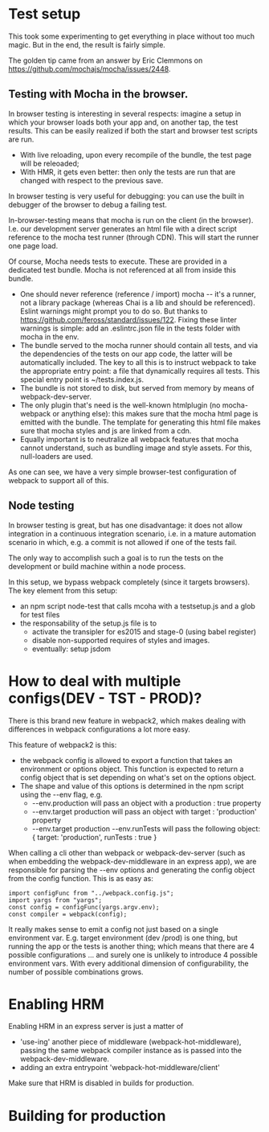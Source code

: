 # Test setup

This took some experimenting to get everything in place without too much magic. But in the end, the result is fairly simple.

The golden tip came from an answer by Eric Clemmons on https://github.com/mochajs/mocha/issues/2448.

## Testing with Mocha in the browser.

In browser testing is interesting in several respects: imagine a setup in which your browser loads both your app and, on another tap, the test results. This can be
easily realized if both the start and browser test scripts are run.

- With live reloading, upon every recompile of the bundle, the test page will be releoaded;
- With HMR, it gets even better: then only the tests are run that are changed with respect to the previous save.

In browser testing is very useful for debugging: you can use the built in debugger of the browser to debug a failing test.

In-browser-testing means that mocha is run on the client (in the browser). I.e. our development server generates an html file with a direct script reference to the
mocha test runner (through CDN). This will start the runner one page load.

Of course, Mocha needs tests to execute. These are provided in a dedicated test bundle. Mocha is not referenced at all from inside this bundle.

- One should never reference (reference / import) mocha -- it's a runner, not a library package (whereas Chai is a lib and should be referenced). Eslint warnings might prompt you to do so. 
But thanks to https://github.com/feross/standard/issues/122. Fixing these linter warnings is simple: add an .eslintrc.json file in the tests folder with mocha 
in the env.
- The bundle served to the mocha runner should contain all tests, and via the dependencies of the tests on our app code, the latter will be automatically included. The key
to all this is to instruct webpack to take the appropriate entry point: a file that dynamically requires all tests. This special entry point is ~/tests.index.js.
- The bundle is not stored to disk, but served from memory by means of webpack-dev-server.
- The only plugin that's need is the well-known htmlplugin (no mocha-webpack or anything else): this makes sure that the mocha html page is emitted with the bundle. The
template for generating this html file makes sure that mocha styles and js are linked from a cdn.
- Equally important is to neutralize all webpack features that mocha cannot understand, such as bundling image and style assets. For this, null-loaders are used.

As one can see, we have a very simple browser-test configuration of webpack to support all of this.

## Node testing

In browser testing is great, but has one disadvantage: it does not allow integration in a continuous integration scenario, i.e. in a mature automation scenario in which, e.g.
a commit is not allowed if one of the tests fail.

The only way to accomplish such a goal is to run the tests on the development or build machine within a node process.

In this setup, we bypass webpack completely (since it targets browsers). The key element from this setup:
- an npm script node-test that calls mcoha with a testsetup.js and a glob for test files
- the responsability of the setup.js file is to
    - activate the transipler for es2015 and stage-0 (using babel register)
    - disable non-supported requires of styles and images.
    - eventually: setup jsdom


# How to deal with multiple configs(DEV - TST - PROD)?

There is this brand new feature in webpack2, which makes dealing with differences in webpack configurations a lot more easy. 

This feature of webpack2 is this:
- the webpack config is allowed to export a function that takes an environment or options object. This function is expected to return a config object 
that is set depending on what's set on the options object.
- The shape and value of this options is determined in the npm script using the --env flag, e.g.
    * --env.production will pass an object with a production : true property
    * --env.target production will pass an object with target : 'production' property
    * --env.target production --env.runTests will pass the following object: 
        {
            target: 'production',
            runTests : true
        }

When calling a cli other than webpack or webpack-dev-server (such as when embedding the webpack-dev-middleware in an express app), we are responsible for parsing the --env options
and generating the config object from the config function. This is as easy as:

    import configFunc from "../webpack.config.js";
    import yargs from "yargs";
    const config = configFunc(yargs.argv.env);
    const compiler = webpack(config);

It really makes sense to emit a config not just based on a single environment var. E.g. target environment (dev /prod) is one thing, but running the app or the tests is
another thing; which means that there are 4 possible configurations ... and surely one is unlikely to introduce 4 possible environment vars. With every additional dimension
of configurability, the number of possible combinations grows.

# Enabling HRM

Enabling HRM in an express server is just a matter of 
- 'use-ing' another piece of middleware (webpack-hot-middleware), passing the same webpack compiler instance as is passed into the webpack-dev-middleware.
- adding an extra entrypoint 'webpack-hot-middleware/client'

Make sure that HRM is disabled in builds for production.

# Building for production
